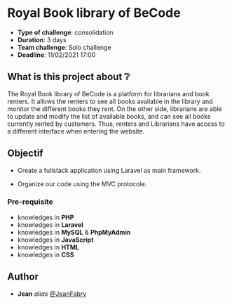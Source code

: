 # Royal Book library of BeCode

- **Type of challenge**: consolidation
- **Duration**: 3 days
- **Team challenge**: Solo challenge
- **Deadline**: 11/02/2021 17:00

## What is this project about :grey_question:

The Royal Book library of BeCode is a platform for librarians and book renters. It allows the renters to see all books available in the library and monitor the different books they rent.
On the other side, librarians are able to update and modify the list of available books, and can see all books currently rented by customers. 
Thus, renters and Librarians have access to a different interface when entering the website.

## Objectif

- Create a fullstack application using Laravel as main framework.

- Organize our code using the MVC protocole.

### Pre-requisite
- knowledges in **PHP**
- knowledges in **Laravel**
- knowledges in **MySQL** & **PhpMyAdmin**
- knowledges in **JavaScript**
- knowledges in **HTML**
- knowledges in **CSS**

## Author
* **Jean** _alias_ [@JeanFabry](https://github.com/JeanFabry)

